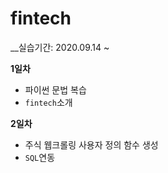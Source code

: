 # fintech

__실습기간: 2020.09.14 ~

__1일차__ 
  - 파이썬 문법 복습
  - `fintech`소개

__2일차__
  - 주식 웹크롤링 사용자 정의 함수 생성
  - `SQL`연동
  
